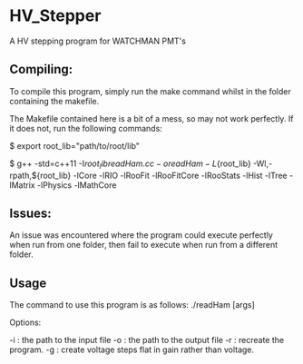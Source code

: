 # HV_Stepper
A HV stepping program for WATCHMAN PMT's

## Compiling:

To compile this program, simply run the make command whilst in the folder containing the makefile.

The Makefile contained here is a bit of a mess, so may not work perfectly. If it does not, run the following commands:

$ export root_lib="path/to/root/lib"

$ g++ -std=c++11  -I${root_lib} readHam.cc -o readHam -L${root_lib} -Wl,-rpath,${root_lib} -lCore -lRIO -lRooFit -lRooFitCore -lRooStats -lHist -lTree -lMatrix -lPhysics -lMathCore

## Issues:

An issue was encountered where the program could execute perfectly when run from one folder, then fail to execute when run from a different folder.

## Usage

The command to use this program is as follows:
./readHam <options> [args]
  
Options:

-i <filepath>: the path to the input file
-o <filepath>: the path to the output file
-r <no argument>: recreate the program.
-g <no argument>: create voltage steps flat in gain rather than voltage.


